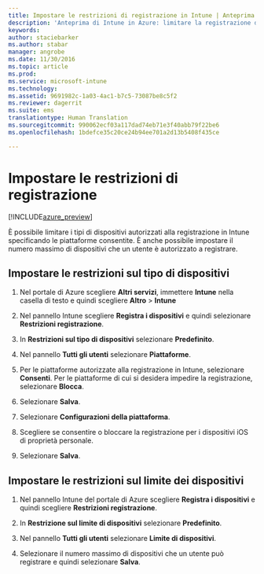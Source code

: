 ```yaml
---
title: Impostare le restrizioni di registrazione in Intune | Anteprima di Intune in Azure | Documentazione Microsoft
description: 'Anteprima di Intune in Azure: limitare la registrazione dalla piattaforma e impostare un limite di registrazione dei dispositivi in Intune. '
keywords: 
author: staciebarker
ms.author: stabar
manager: angrobe
ms.date: 11/30/2016
ms.topic: article
ms.prod: 
ms.service: microsoft-intune
ms.technology: 
ms.assetid: 9691982c-1a03-4ac1-b7c5-73087be8c5f2
ms.reviewer: dagerrit
ms.suite: ems
translationtype: Human Translation
ms.sourcegitcommit: 990062ecf03a117dad74eb71e3f40abb79f22be6
ms.openlocfilehash: 1bdefce35c20ce24b94ee701a2d13b5408f435ce

---
```


# <a name="set-enrollment-restrictions"></a>Impostare le restrizioni di registrazione 

[!INCLUDE[azure_preview](../includes/azure_preview.md)]

È possibile limitare i tipi di dispositivi autorizzati alla registrazione in Intune specificando le piattaforme consentite. È anche possibile impostare il numero massimo di dispositivi che un utente è autorizzato a registrare.

## <a name="set-device-type-restrictions"></a>Impostare le restrizioni sul tipo di dispositivi

1. Nel portale di Azure scegliere **Altri servizi**, immettere **Intune** nella casella di testo e quindi scegliere **Altro** > **Intune**

2. Nel pannello Intune scegliere **Registra i dispositivi** e quindi selezionare **Restrizioni registrazione**.

3. In **Restrizioni sul tipo di dispositivi** selezionare **Predefinito**.

4. Nel pannello **Tutti gli utenti** selezionare **Piattaforme**.

5. Per le piattaforme autorizzate alla registrazione in Intune, selezionare **Consenti**. Per le piattaforme di cui si desidera impedire la registrazione, selezionare **Blocca**.

6. Selezionare **Salva**.

7. Selezionare **Configurazioni della piattaforma**.

8. Scegliere se consentire o bloccare la registrazione per i dispositivi iOS di proprietà personale.

9. Selezionare **Salva**.

## <a name="set-device-limit-restrictions"></a>Impostare le restrizioni sul limite dei dispositivi

1. Nel pannello Intune del portale di Azure scegliere **Registra i dispositivi** e quindi scegliere **Restrizioni registrazione**.

2. In **Restrizione sul limite di dispositivi** selezionare **Predefinito**.

3. Nel pannello **Tutti gli utenti** selezionare **Limite di dispositivi**.

4. Selezionare il numero massimo di dispositivi che un utente può registrare e quindi selezionare **Salva**.



<!--HONumber=Feb17_HO1-->


